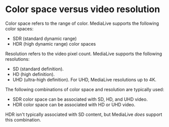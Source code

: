 # Color space versus video resolution<a name="color-space-vs-resolution"></a>

Color space refers to the range of color\. MediaLive supports the following color spaces:
+ SDR \(standard dynamic range\)
+ HDR \(high dynamic range\) color spaces

Resolution refers to the video pixel count\. MediaLive supports the following resolutions:
+ SD \(standard definition\)\.
+ HD \(high definition\)\.
+ UHD \(ultra\-high definition\)\. For UHD, MediaLive resolutions up to 4K\.

The following combinations of color space and resolution are typically used:
+ SDR color space can be associated with SD, HD, and UHD video\.
+ HDR color space can be associated with HD or UHD video\. 

HDR isn't typically associated with SD content, but MediaLive *does* support this combination\.